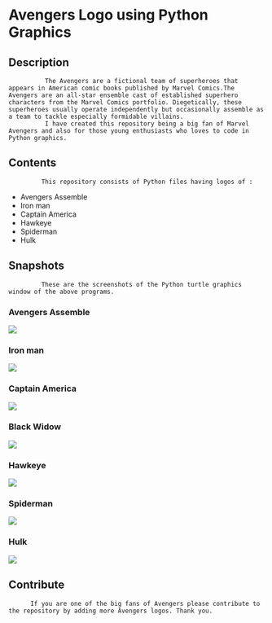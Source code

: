 # Avengers Logo using Python Graphics

## Description
              The Avengers are a fictional team of superheroes that appears in American comic books published by Marvel Comics.The Avengers are an all-star ensemble cast of established superhero characters from the Marvel Comics portfolio. Diegetically, these superheroes usually operate independently but occasionally assemble as a team to tackle especially formidable villains.
              I have created this repository being a big fan of Marvel Avengers and also for those young enthusiasts who loves to code in Python graphics.
## Contents
             This repository consists of Python files having logos of :
* Avengers Assemble
* Iron man
* Captain America
* Hawkeye
* Spiderman
* Hulk
## Snapshots
             These are the screenshots of the Python turtle graphics window of the above programs.
 
### Avengers Assemble
  ![](Images/Avengers.jpg)

### Iron man
  ![](Images/Iron%20man.jpg)
### Captain America
  ![](Images/Captain%20America.jpg)
### Black Widow
  ![](Images/Black%20widow.jpg)
### Hawkeye
  ![](Images/Hawkeye.jpg)
### Spiderman
  ![](Images/Spiderman.jpg)
### Hulk
  ![](Images/Hulk.png)
  
## Contribute
          If you are one of the big fans of Avengers please contribute to the repository by adding more Avengers logos. Thank you.
